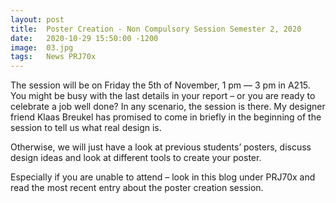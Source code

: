 ```yaml
---
layout: post
title:  Poster Creation - Non Compulsory Session Semester 2, 2020
date:   2020-10-29 15:50:00 -1200
image:  03.jpg
tags:   News PRJ70x
---
```


The session will be on Friday the 5th of November, 1 pm — 3 pm in A215. You might be busy with the last details in your report – or you are ready to celebrate a job well done? In any scenario, the session is there.
My designer friend Klaas Breukel has promised to come in briefly in the beginning of the session to tell us what real design is.

Otherwise, we will just have a look at previous students’ posters, discuss design ideas and look at different tools to create your poster.

Especially if you are unable to attend – look in this blog under PRJ70x and read the most recent entry about the poster creation session.
